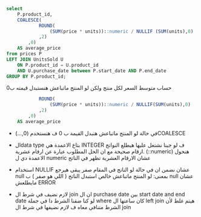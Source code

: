 ```sql
select
    P.product_id,
    COALESCE(
            ROUND(
                (SUM(price * units))::numeric / NULLIF (SUM(units),0)
            ,2)
        ,0)
    AS average_price
from prices P 
LEFT JOIN UnitsSold U 
    ON P.product_id = U.product_id 
    AND U.purchase_date between P.start_date AND P.end_date
GROUP BY P.product_id;
```
حساب متوسط السعر لكل منتج ولكن لو المنتج ماتباعش هنستبدل قيمته ب0

```sql COALESCE(
            ROUND(
                (SUM(price * units))::numeric / NULLIF(SUM(units),0)
            ,2)
        ,0)
    AS average_price
```

- في حالة لو المنتج ماتباعش هنبدل القيمة ب 0 ف هنستخدم (0,...)COALESCE 

- الdata type بتاع الاعمدة هي INTEGER ف لو جينا نشتغل عليها هيطلع النواتج ارقام صحيحة مع ان الحل المطلوب عبارة عن ارقام عشرية. (::numeric)
هنحول الاعمدة دي ل numeric عشان الارقام العشرية تظهر في الناتج

- استخدام NULLIF عشان نضمن ان في حالة لو الناتج في المقام صفر يبقى هيرجع null 
بمعنى: لو المنتج ماتباعش خالص استبدل الناتج ( اللي هو صفر ) ب null عشان مايطلعش ERROR 

- لازم نضيف في شرط ال join ان ال purchase date بين start date and end date
 لو كنا ضفنا الشرط دا في جملة where كان ساعتها ال left join هيتم غلط لأن الشرط متنافي معاه ف لازم نضيفها في شرط ال join 
